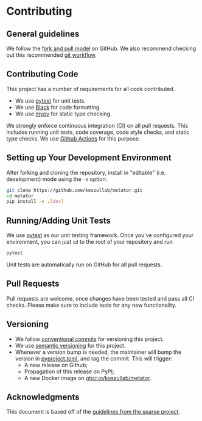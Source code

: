 # Contributing

## General guidelines

We follow the [fork and pull model](https://help.github.com/articles/about-collaborative-development-models) on GitHub. We also recommend checking out this recommended [git workflow](https://www.asmeurer.com/git-workflow/).

## Contributing Code

This project has a number of requirements for all code contributed.

* We use [pytest](https://docs.pytest.org/en/latest) for unit tests.
* We use [Black](https://black.readthedocs.io/en/stable/) for code formatting.
* We use [mypy](http://mypy-lang.org) for static type checking. 

We strongly enforce continuous integration (CI) on all pull requests. This includes running unit tests, code coverage, code style checks, and static type checks. We use [Github Actions](.github/workflows/ci.yml) for this purpose. 

## Setting up Your Development Environment

After forking and cloning the repository, install in "editable" (i.e. development) mode using the `-e` option:

```sh
git clone https://github.com/koszullab/metator.git
cd metator
pip install -e .[dev]
```

## Running/Adding Unit Tests

We use [pytest](https://docs.pytest.org/en/latest) as our unit testing framework. Once you've configured your environment, you can just `cd` to the root of your repository and run

```sh
pytest
```

Unit tests are automatically run on GitHub for all pull requests.

## Pull Requests

Pull requests are welcome, once changes have been tested and pass all CI checks. Please make sure to include tests for any new functionality. 

## Versioning

- We follow [conventional commits](https://www.conventionalcommits.org/en/v1.0.0/) for versioning this project.
- We use [semantic versioning](https://semver.org) for this project.
- Whenever a version bump is needed, the maintainer will bump the version in [pyproject.toml](./pyproject.toml), and tag the commit. This will trigger: 
  - A new release on Github; 
  - Propagation of this release on PyPI; 
  - A new Docker image on [ghcr.io/koszullab/metator](https://ghcr.io/koszullab/metator).

## Acknowledgments

This document is based off of the [guidelines from the sparse project](https://github.com/pydata/sparse/blob/master/docs/contributing.rst).

